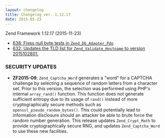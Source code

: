 ```yaml
---
layout: changelog
title: Changelog ver. 1.12.17
date: 2015-05-23
---
```


Zend Framework 1.12.17 (2015-11-23)

- [638: Fixes null byte tests in `Zend_Db_Adapter_Pdo`](https://github.com/zendframework/zf1/pull/638)
- [632: Updates the TLD list for `Zend_Validate_Hostname` to version 2015102801.](https://github.com/zendframework/zf1/pull/632)

### SECURITY UPDATES

- **ZF2015-09**: `Zend_Captcha_Word` generates a "word" for a CAPTCHA challenge by selecting a sequence of random letters from a character set. Prior to this version, the selection was performed using PHP's internal `array_rand()` function. This function does not generate sufficient entropy due to its usage of `rand()` instead of more cryptographically secure methods such as `openssl_pseudo_random_bytes()`. This could potentially lead to information disclosure should an attacker be able to brute force the random number generation. This release updates `Zend_Crypt_Math` to provide cryptographically secure RNG, and updates `Zend_Captcha_Word` to use these new facilities.
